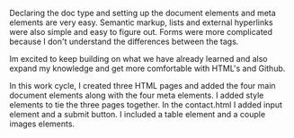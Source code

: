 Declaring the doc type and setting up the document elements and meta elements are very easy. Semantic markup, lists and external hyperlinks were also simple and easy to figure out.
Forms were more complicated because I don't understand the differences between the tags.

Im excited to keep building on what we have already learned and also expand my knowledge and get more comfortable with HTML's and Github.

In this work cycle, I created three HTML pages and added the four main document elements along with the four meta elements. I added style elements to tie the three pages together. In the contact.html I added input element and a submit button. I included a table element and a couple images elements.
